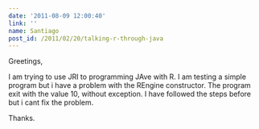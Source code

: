 ```yaml
---
date: '2011-08-09 12:00:40'
link: ''
name: Santiago
post_id: /2011/02/20/talking-r-through-java
---
```


Greetings,

I am trying to use JRI to programming JAve with R. I am testing a simple program but i have a problem with the REngine constructor. The program exit with the value 10, without exception. I have followed the steps before but i cant fix the problem.

Thanks.